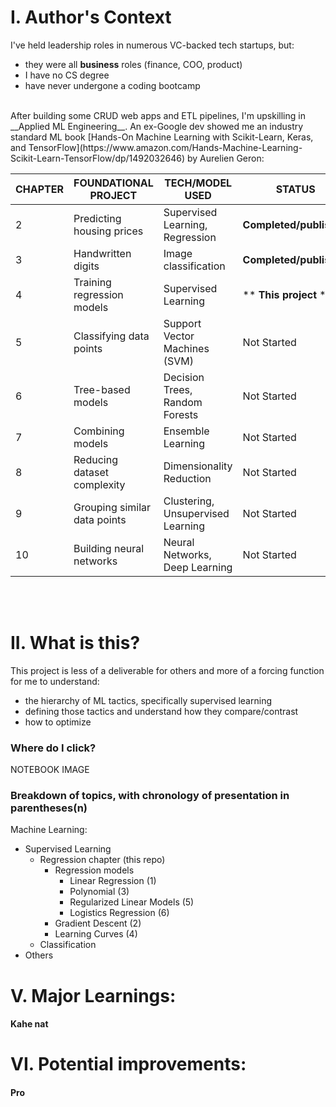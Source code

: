 # I. Author's Context
I've held leadership roles in numerous VC-backed tech startups, but:
  - they were all __business__ roles (finance, COO, product)
  - I have no CS degree
  - have never undergone a coding bootcamp
<br>
After building some CRUD web apps and ETL pipelines, I'm upskilling in __Applied ML Engineering__. An ex-Google dev showed me an industry standard ML book [Hands-On Machine Learning with Scikit-Learn, Keras, and TensorFlow](https://www.amazon.com/Hands-Machine-Learning-Scikit-Learn-TensorFlow/dp/1492032646) by Aurelien Geron:

| CHAPTER | FOUNDATIONAL PROJECT         | TECH/MODEL USED                   | STATUS                  |
|---------|------------------------------|-----------------------------------|-------------------------|
| 2       | Predicting housing prices    | Supervised Learning, Regression   | **Completed/published** |
| 3       | Handwritten digits           | Image classification              | **Completed/published**  |
| 4       | Training regression models   | Supervised Learning               | ** **This project** **              |
| 5       | Classifying data points      | Support Vector Machines (SVM)     | Not Started             |
| 6       | Tree-based models            | Decision Trees, Random Forests    | Not Started             |
| 7       | Combining models             | Ensemble Learning                 | Not Started             |
| 8       | Reducing dataset complexity  | Dimensionality Reduction          | Not Started             |
| 9       | Grouping similar data points | Clustering, Unsupervised Learning | Not Started             |
| 10      | Building neural networks     | Neural Networks, Deep Learning    | Not Started             |
<br>
<br>

# II. What is this?
This project is less of a deliverable for others and more of a forcing function for me to understand:
- the hierarchy of ML tactics, specifically supervised learning
- defining those tactics and understand how they compare/contrast
- how to optimize

### Where do I click?
NOTEBOOK IMAGE


### Breakdown of topics, with chronology of presentation in parentheses(n)
Machine Learning:
- Supervised Learning
  - Regression chapter (this repo)
    - Regression models
      - Linear Regression (1)
      - Polynomial (3)
      - Regularized Linear Models (5)
      - Logistics Regression (6)
    - Gradient Descent (2)
    - Learning Curves (4)
  - Classification  
- Others




# V. Major Learnings:
#### Kahe nat

# VI. Potential improvements:
#### Pro